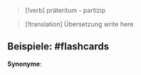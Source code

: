> [!verb]
> präteritum - partizip

> [!translation] Übersetzung
> write here

**Beispiele**: 
#flashcards 
- 

**Synonyme**: 





